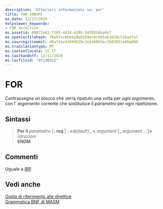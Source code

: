```yaml
---
description: 'Ulteriori informazioni su: per'
title: FOR (MASM)
ms.date: 12/17/2019
helpviewer_keywords:
- FOR directive
ms.assetid: 99872e61-f503-4d34-b305-59f8556ba6b7
ms.openlocfilehash: 78a97ec6bd428b8399ec8c9d5ab1639c520aefa7
ms.sourcegitcommit: d6af41e42699628c3e2e6063ec7b03931a49a098
ms.translationtype: MT
ms.contentlocale: it-IT
ms.lasthandoff: 12/11/2020
ms.locfileid: "97130312"
---
```

# <a name="for"></a>FOR

Contrassegna un blocco che verrà ripetuto una volta per ogni *argomento*, con l' *argomento* corrente che sostituisce il *parametro* per ogni ripetizione.

## <a name="syntax"></a>Sintassi

> **Per il** *parametro* ⟦**: req**  |  __: =__*default*⟧ **, \<** _argument_ ⟦__,__ *argument* ...⟧**>**\
> *istruzioni*\
> **ENDM**

## <a name="remarks"></a>Commenti

Uguale a [IRP](irp.md).

## <a name="see-also"></a>Vedi anche

[Guida di riferimento alle direttive](directives-reference.md)\
[Grammatica BNF di MASM](masm-bnf-grammar.md)
